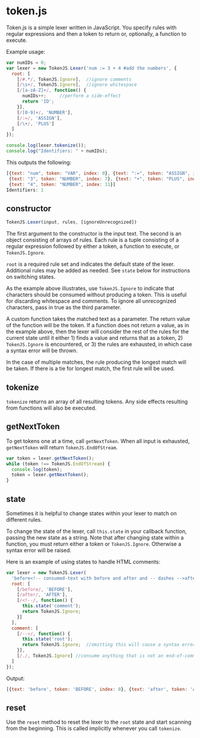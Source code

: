 token.js
========

Token.js is a simple lexer written in JavaScript. You specify rules with regular expressions and then a token to return or, optionally, a function to execute.

Example usage:

```javascript
var numIDs = 0;
var lexer = new TokenJS.Lexer('num := 3 + 4 #add the numbers', {
  root: [
    [/#.*/, TokenJS.Ignore],  //ignore comments
    [/\s+/, TokenJS.Ignore],  //ignore whitespace
    [/[a-zA-Z]+/, function() {
      numIDs++;     //perform a side-effect
      return 'ID';
    }],
    [/[0-9]+/, 'NUMBER'],
    [/:=/, 'ASSIGN'],
    [/\+/, 'PLUS']
  ]
});

console.log(lexer.tokenize());
console.log("Identifiers: " + numIDs);
```

This outputs the following:

```javascript
[{text: "num", token: "VAR", index: 0}, {text: ":=", token: "ASSIGN", index: 4},
 {text: "3", token: "NUMBER", index: 7}, {text: "+", token: "PLUS", index: 9},
 {text: "4", token: "NUMBER", index: 11}]
Identifiers: 1  
```

constructor
----
```javascript
TokenJS.Lexer(input, rules, [ignoreUnrecognized])
```

The first argument to the constructor is the input text. The second is an object consisting of arrays of rules. Each rule is a tuple consisting of a regular expression followed by either a token, a function to execute, or ```TokenJS.Ignore```.

`root` is a required rule set and indicates the default state of the lexer. Additional rules may be added as needed. See `state` below for instructions on switching states.

As the example above illustrates, use ```TokenJS.Ignore``` to indicate that characters should be consumed without producing a token. This is useful for discarding whitespace and comments. To ignore all unrecognized characters, pass in true as the third parameter.

A custom function takes the matched text as a parameter. The return value of the function will be the token. If a function does not return a value, as in the example above, then the lexer will consider the rest of the rules for the current state until it either 1) finds a value and returns that as a token, 2) ```TokenJS.Ignore``` is encountered, or 3) the rules are exhausted, in which case a syntax error will be thrown.

In the case of multiple matches, the rule producing the longest match will be taken. If there is a tie for longest match, the first rule will be used.

tokenize
--------

```tokenize``` returns an array of all resulting tokens. Any side effects resulting from functions will also be executed.

getNextToken
------------

To get tokens one at a time, call ```getNextToken```. When all input is exhausted, ```getNextToken``` will return ```TokenJS.EndOfStream```.

```javascript
var token = lexer.getNextToken();
while (token !== TokenJS.EndOfStream) {
  console.log(token);
  token = lexer.getNextToken();
}
```

state
-----

Sometimes it is helpful to change states within your lexer to match on different rules.

To change the state of the lexer, call `this.state` in your callback function, passing the new state as a string. Note that after changing state within a function, you must return either a token or `TokenJS.Ignore`. Otherwise a syntax error will be raised.

Here is an example of using states to handle HTML comments:

```javascript
var lexer = new TokenJS.Lexer(
  'before<!-- consumed-text with before and after and -- dashes -->after', {
  root: [
    [/before/, 'BEFORE'],
    [/after/, 'AFTER'],
    [/<!--/, function() {
      this.state('comment');
      return TokenJS.Ignore;
    }]
  ],
  comment: [
    [/-->/, function() {
      this.state('root');
      return TokenJS.Ignore;  //omitting this will cause a syntax error
    }],
    [/./, TokenJS.Ignore] //consume anything that is not an end-of-comment
  ]
});
```

Output:

```javascript
[{text: 'before', token: 'BEFORE', index: 0}, {text: 'after', token: 'AFTER', index: 64}]
```

reset
-------

Use the `reset` method to reset the lexer to the `root` state and start scanning from the beginning. This is called implicitly whenever you call `tokenize`.
